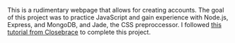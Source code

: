 This is a rudimentary webpage that allows for creating accounts. The goal of this project was to practice JavaScript and gain experience with Node.js, Express, and MongoDB, and Jade, the CSS preproccessor. I followed [this tutorial from Closebrace](https://closebrace.com/tutorials/2017-03-02/the-dead-simple-step-by-step-guide-for-front-end-developers-to-getting-up-and-running-with-nodejs-express-and-mongodb) to complete this project.
